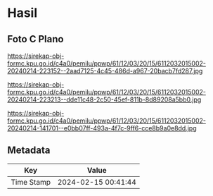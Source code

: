 # Hasil

## Foto C Plano

https://sirekap-obj-formc.kpu.go.id/c4a0/pemilu/ppwp/61/12/03/20/15/6112032015002-20240214-223152--2aad7125-4c45-486d-a967-20bacb7fd287.jpg

https://sirekap-obj-formc.kpu.go.id/c4a0/pemilu/ppwp/61/12/03/20/15/6112032015002-20240214-223213--dde11c48-2c50-45ef-811b-8d89208a5bb0.jpg

https://sirekap-obj-formc.kpu.go.id/c4a0/pemilu/ppwp/61/12/03/20/15/6112032015002-20240214-141701--e0bb07ff-493a-4f7c-9ff6-cce8b9a0e8dd.jpg


## Metadata

| Key        | Value               |
| ---------- | ------------------- |
| Time Stamp | 2024-02-15 00:41:44 |



